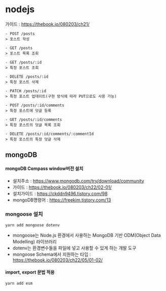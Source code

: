 # nodejs

가이드 : https://thebook.io/080203/ch21/

```
- POST /posts
> 포스트 작성

- GET /posts
> 포스트 목록 조회

- GET /posts/:id
> 특정 포스트 조회

- DELETE /posts/:id
> 특정 포스트 삭제

- PATCH /posts/:id
> 특정 포스트 업데이트(구현 방식에 따라 PUT으로도 사용 가능)

- POST /posts/:id/comments
> 특정 포스트에 덧글 등록

- GET /posts/:id/comments
> 특정 포스트의 덧글 목록 조회

- DELETE /posts/:id/comments/:commentId
> 특정 포스트의 특정 덧글 삭제
```

## mongoDB

#### mongoDB Compass window버전 설치

- 설치주소 : https://www.mongodb.com/try/download/community
- 가이드 : https://thebook.io/080203/ch22/02-01/
- 설치가이드 : https://ckddn9496.tistory.com/98
- mongoDB명령어 : https://freekim.tistory.com/13

### mongoose 설치

```
yarn add mongoose dotenv
```

- mongoose는 Node.js 환경에서 사용하는 MongoDB 기반 ODM(Object Data Modelling) 라이브러리
- dotenv는 환경변수들을 파일에 넣고 사용할 수 있게 하는 개발 도구
- mongoose Schema에서 지원하는 타입 : https://thebook.io/080203/ch22/05/01-02/

#### import, export 문법 적용

```
yarn add esm
```
